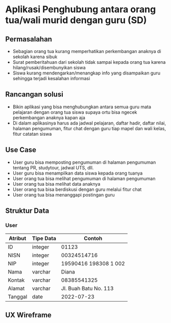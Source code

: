# Aplikasi Penghubung antara orang tua/wali murid dengan guru (SD)

## Permasalahan
- Sebagian orang tua kurang memperhatikan perkembangan anaknya di sekolah karena sibuk
- Surat pemberitahuan dari sekolah tidak sampai kepada orang tua karena hilang/rusak/disembunyikan siswa
- Siswa kurang mendengarkan/menangkap info yang disampaikan guru sehingga terjadi kesalahan informasi

## Rancangan solusi
- Bikin aplikasi yang bisa menghubungkan antara semua guru mata pelajaran dengan orang tua siswa supaya ortu bisa ngecek perkembangan anaknya kapan aja
- Di dalam aplikasinya harus ada jadwal pelajaran, daftar hadir, daftar nilai, halaman pengumuman, fitur chat dengan guru tiap mapel dan wali kelas, fitur catatan siswa

## Use Case
- User guru bisa memposting pengumuman di halaman pengumuman tentang PR, studytour, jadwal UTS, dll.
- User guru bisa menampilkan data siswa kepada orang tuanya
- User orang tua bisa melihat pengumuman di halaman pengumuman
- User orang tua bisa melihat data anaknya
- User orang tua bisa berdiskusi dengan guru melalui fitur chat
- User orang tua bisa menanggapi postingan guru

## Struktur Data

### User
Atribut|Tipe Data|Contoh
---|---|---
ID|integer|01123
NISN|integer|00324514716
NIP|integer|19590416 198308 1 002
Nama|varchar|Diana
Kontak|varchar|08385541325
Alamat|varchar|Jl. Buah Batu No. 113
Tanggal|date|2022-07-23

## UX Wireframe
